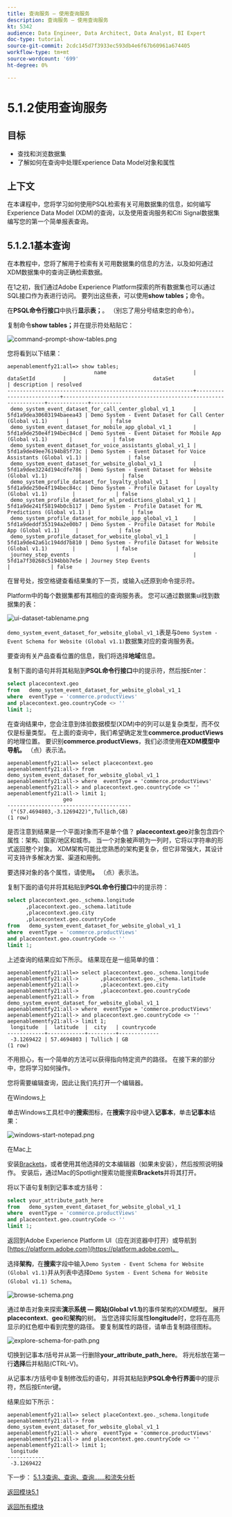 ```yaml
---
title: 查询服务 — 使用查询服务
description: 查询服务 — 使用查询服务
kt: 5342
audience: Data Engineer, Data Architect, Data Analyst, BI Expert
doc-type: tutorial
source-git-commit: 2cdc145d7f3933ec593db4e6f67b60961a674405
workflow-type: tm+mt
source-wordcount: '699'
ht-degree: 0%

---
```


# 5.1.2使用查询服务

## 目标

- 查找和浏览数据集
- 了解如何在查询中处理Experience Data Model对象和属性

## 上下文

在本课程中，您将学习如何使用PSQL检索有关可用数据集的信息，如何编写Experience Data Model (XDM)的查询，以及使用查询服务和Citi Signal数据集编写您的第一个简单报表查询。

## 5.1.2.1基本查询

在本教程中，您将了解用于检索有关可用数据集的信息的方法，以及如何通过XDM数据集中的查询正确检索数据。

在1之初，我们通过Adobe Experience Platform探索的所有数据集也可以通过SQL接口作为表进行访问。 要列出这些表，可以使用&#x200B;**show tables；**&#x200B;命令。

在&#x200B;**PSQL命令行接口**&#x200B;中执行&#x200B;**显示表；**。 （别忘了用分号结束您的命令）。

复制命令&#x200B;**show tables；**&#x200B;并在提示符处粘贴它：

![command-prompt-show-tables.png](./images/command-prompt-show-tables.png)

您将看到以下结果：

```text
aepenablementfy21:all=> show tables;
                            name                            |        dataSetId         |                            dataSet                             | description | resolved 
------------------------------------------------------------+--------------------------+----------------------------------------------------------------+-------------+----------
 demo_system_event_dataset_for_call_center_global_v1_1      | 5fd1a9dea30603194baeea43 | Demo System - Event Dataset for Call Center (Global v1.1)      |             | false
 demo_system_event_dataset_for_mobile_app_global_v1_1       | 5fd1a9de250e4f194bec84cd | Demo System - Event Dataset for Mobile App (Global v1.1)       |             | false
 demo_system_event_dataset_for_voice_assistants_global_v1_1 | 5fd1a9de49ee76194b85f73c | Demo System - Event Dataset for Voice Assistants (Global v1.1) |             | false
 demo_system_event_dataset_for_website_global_v1_1          | 5fd1a9dee3224d194cdfe786 | Demo System - Event Dataset for Website (Global v1.1)          |             | false
 demo_system_profile_dataset_for_loyalty_global_v1_1        | 5fd1a9de250e4f194bec84cc | Demo System - Profile Dataset for Loyalty (Global v1.1)        |             | false
 demo_system_profile_dataset_for_ml_predictions_global_v1_1 | 5fd1a9de241f58194b0cb117 | Demo System - Profile Dataset for ML Predictions (Global v1.1) |             | false
 demo_system_profile_dataset_for_mobile_app_global_v1_1     | 5fd1a9deddf353194a2e00b7 | Demo System - Profile Dataset for Mobile App (Global v1.1)     |             | false
 demo_system_profile_dataset_for_website_global_v1_1        | 5fd1a9de42a61c194dd7b810 | Demo System - Profile Dataset for Website (Global v1.1)        |             | false
 journey_step_events                                        | 5fd1a7f30268c5194bbb7e5e | Journey Step Events                                            |             | false
```

在冒号处，按空格键查看结果集的下一页，或输入`q`还原到命令提示符。

Platform中的每个数据集都有其相应的查询服务表。 您可以通过数据集ui找到数据集的表：

![ui-dataset-tablename.png](./images/ui-dataset-tablename.png)

`demo_system_event_dataset_for_website_global_v1_1`表是与`Demo System - Event Schema for Website (Global v1.1)`数据集对应的查询服务表。

要查询有关产品查看位置的信息，我们将选择&#x200B;**地域**&#x200B;信息。

复制下面的语句并将其粘贴到&#x200B;**PSQL命令行接口**&#x200B;中的提示符，然后按Enter：

```sql
select placecontext.geo
from   demo_system_event_dataset_for_website_global_v1_1
where  eventType = 'commerce.productViews'
and placecontext.geo.countryCode <> ''
limit 1;
```

在查询结果中，您会注意到体验数据模型(XDM)中的列可以是复杂类型，而不仅仅是标量类型。 在上面的查询中，我们希望确定发生&#x200B;**commerce.productViews**&#x200B;的地理位置。 要识别&#x200B;**commerce.productViews**，我们必须使用&#x200B;**在XDM模型中导航。** （点）表示法。

```text
aepenablementfy21:all=> select placecontext.geo
aepenablementfy21:all-> from   demo_system_event_dataset_for_website_global_v1_1
aepenablementfy21:all-> where  eventType = 'commerce.productViews'
aepenablementfy21:all-> and placecontext.geo.countryCode <> ''
aepenablementfy21:all-> limit 1;
                  geo                   
----------------------------------------
 ("(57.4694803,-3.1269422)",Tullich,GB)
(1 row)
```

是否注意到结果是一个平面对象而不是单个值？ **placecontext.geo**&#x200B;对象包含四个属性：架构、国家/地区和城市。 当一个对象被声明为一列时，它将以字符串的形式返回整个对象。 XDM架构可能比您熟悉的架构更复杂，但它非常强大，其设计可支持许多解决方案、渠道和用例。

要选择对象的各个属性，请使用&#x200B;**。** （点）表示法。

复制下面的语句并将其粘贴到&#x200B;**PSQL命令行接口**&#x200B;中的提示符：

```sql
select placecontext.geo._schema.longitude
      ,placecontext.geo._schema.latitude
      ,placecontext.geo.city
      ,placecontext.geo.countryCode
from   demo_system_event_dataset_for_website_global_v1_1
where  eventType = 'commerce.productViews'
and placecontext.geo.countryCode <> ''
limit 1;
```

上述查询的结果应如下所示。
结果现在是一组简单的值：

```text
aepenablementfy21:all=> select placecontext.geo._schema.longitude
aepenablementfy21:all->       ,placecontext.geo._schema.latitude
aepenablementfy21:all->       ,placecontext.geo.city
aepenablementfy21:all->       ,placecontext.geo.countryCode
aepenablementfy21:all-> from   demo_system_event_dataset_for_website_global_v1_1
aepenablementfy21:all-> where  eventType = 'commerce.productViews'
aepenablementfy21:all-> and placecontext.geo.countryCode <> ''
aepenablementfy21:all-> limit 1;
 longitude  |  latitude  |  city   | countrycode 
------------+------------+---------+-------------
 -3.1269422 | 57.4694803 | Tullich | GB
(1 row)
```

不用担心，有一个简单的方法可以获得指向特定资产的路径。 在接下来的部分中，您将学习如何操作。

您将需要编辑查询，因此让我们先打开一个编辑器。

在Windows上

单击Windows工具栏中的&#x200B;**搜索**&#x200B;图标，在&#x200B;**搜索**&#x200B;字段中键入&#x200B;**记事本**，单击&#x200B;**记事本**&#x200B;结果：

![windows-start-notepad.png](./images/windows-start-notepad.png)

在Mac上

安装[Brackets](https://github.com/adobe/brackets/releases/download/release-1.14/Brackets.Release.1.14.dmg)，或者使用其他选择的文本编辑器（如果未安装），然后按照说明操作。 安装后，通过Mac的Spotlight搜索功能搜索&#x200B;**Brackets**&#x200B;并将其打开。

将以下语句复制到记事本或方括号：

```sql
select your_attribute_path_here
from   demo_system_event_dataset_for_website_global_v1_1
where  eventType = 'commerce.productViews'
and placecontext.geo.countryCode <> ''
limit 1;
```

返回到Adobe Experience Platform UI（应在浏览器中打开）或导航到[https://platform.adobe.com](https://platform.adobe.com)。

选择&#x200B;**架构**，在&#x200B;**搜索**&#x200B;字段中输入`Demo System - Event Schema for Website (Global v1.1)`并从列表中选择`Demo System - Event Schema for Website (Global v1.1) Schema`。

![browse-schema.png](./images/browse-schema.png)

通过单击对象来探索&#x200B;**演示系统 — 网站(Global v1.1)**&#x200B;的事件架构的XDM模型。 展开&#x200B;**placecontext**、**geo**&#x200B;和&#x200B;**架构**&#x200B;的树。 当您选择实际属性&#x200B;**longitude**&#x200B;时，您将在高亮显示的红色框中看到完整的路径。 要复制属性的路径，请单击复制路径图标。

![explore-schema-for-path.png](./images/explore-schema-for-path.png)

切换到记事本/括号并从第一行删除&#x200B;**your_attribute_path_here**。 将光标放在第一行&#x200B;**选择**&#x200B;后并粘贴(CTRL-V)。

从记事本/方括号中复制修改后的语句，并将其粘贴到&#x200B;**PSQL命令行界面**&#x200B;中的提示符，然后按Enter键。

结果应如下所示：

```text
aepenablementfy21:all=> select placeContext.geo._schema.longitude
aepenablementfy21:all-> from   demo_system_event_dataset_for_website_global_v1_1
aepenablementfy21:all-> where  eventType = 'commerce.productViews'
aepenablementfy21:all-> and placecontext.geo.countryCode <> ''
aepenablementfy21:all-> limit 1;
 longitude  
------------
 -3.1269422
```

下一步： [5.1.3查询、查询、查询……和流失分析](./ex3.md)

[返回模块5.1](./query-service.md)

[返回所有模块](../../../overview.md)
